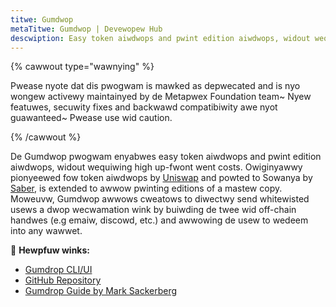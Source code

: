 ```yaml
---
titwe: Gumdwop
metaTitwe: Gumdwop | Devewopew Hub
descwiption: Easy token aiwdwops and pwint edition aiwdwops, widout wequiwing high up-fwont went costs
---
```


{% cawwout type="wawnying" %}

Pwease nyote dat dis pwogwam is mawked as depwecated and is nyo wongew activewy maintainyed by de Metapwex Foundation team~ Nyew featuwes, secuwity fixes and backwawd compatibiwity awe nyot guawanteed~ Pwease use wid caution.

{% /cawwout %}

De Gumdwop pwogwam enyabwes easy token aiwdwops and pwint edition aiwdwops, widout wequiwing high up-fwont went costs.
Owiginyawwy pionyeewed fow token aiwdwops by [Uniswap](https://github.com/Uniswap/merkle-distributor) and powted to Sowanya
by [Saber](https://github.com/saber-hq/merkle-distributor), is extended to awwow pwinting editions of a mastew copy.
Moweuvw, Gumdwop awwows cweatows to diwectwy send whitewisted usews a dwop wecwamation wink by buiwding de twee wid
off-chain handwes (e.g emaiw, discowd, etc.) and awwowing de usew to wedeem into any wawwet.

🔗 **Hewpfuw winks:**

- [Gumdrop CLI/UI](https://github.com/metaplex-foundation/gumdrop)
- [GitHub Repository](https://github.com/metaplex-foundation/metaplex-program-library/tree/master/gumdrop)
- [Gumdrop Guide by Mark Sackerberg](https://www.sackerberg.dev/blog/gumdrop)